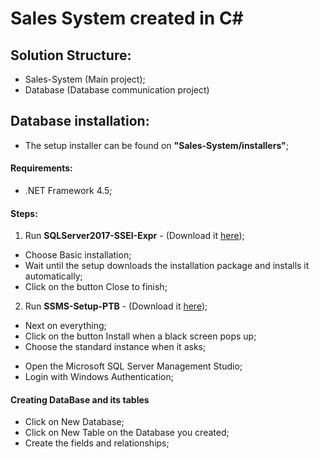 # Sales System created in C#

## Solution Structure:
- Sales-System (Main project);
- Database (Database communication project)

## Database installation:
- The setup installer can be found on <b>"Sales-System/installers"</b>;

#### Requirements:
- .NET Framework 4.5;

#### Steps:
1. Run <b>SQLServer2017-SSEI-Expr</b> - (Download it [here](https://go.microsoft.com/fwlink/?linkid=853017));
  - Choose Basic installation;
  - Wait until the setup downloads the installation package and installs it automatically;
  - Click on the button Close to finish;


2. Run <b>SSMS-Setup-PTB</b> - (Download it [here](https://docs.microsoft.com/en-us/sql/ssms/download-sql-server-management-studio-ssms));
  - Next on everything;
  - Click on the button Install when a black screen pops up;
  - Choose the standard instance when it asks;


* Open the Microsoft SQL Server Management Studio;
* Login with Windows Authentication;

#### Creating DataBase and its tables
- Click on New Database;
- Click on New Table on the Database you created;
- Create the fields and relationships;
